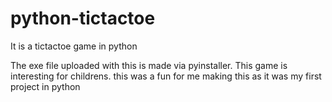 # python-tictactoe
It is a tictactoe game in python


The exe file uploaded with this is made via pyinstaller.
This game is interesting for childrens.
this was a fun for me making this as it was my first project in python

